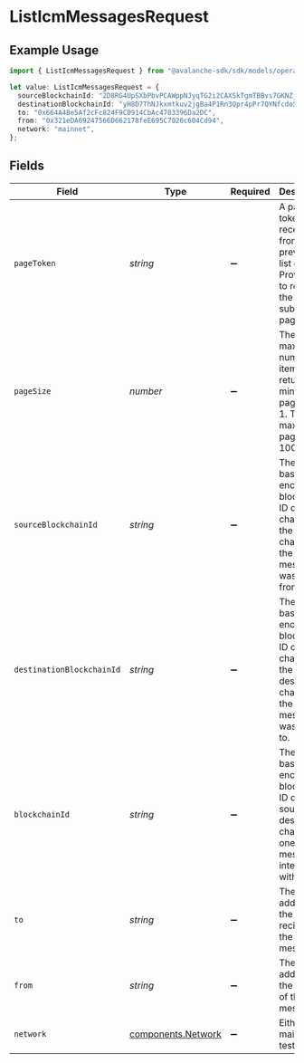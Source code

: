 # ListIcmMessagesRequest

## Example Usage

```typescript
import { ListIcmMessagesRequest } from "@avalanche-sdk/sdk/models/operations";

let value: ListIcmMessagesRequest = {
  sourceBlockchainId: "2D8RG4UpSXbPbvPCAWppNJyqTG2i2CAXSkTgmTBBvs7GKNZjsY",
  destinationBlockchainId: "yH8D7ThNJkxmtkuv2jgBa4P1Rn3Qpr4pPr7QYNfcdoS6k6HWp",
  to: "0x664A4Be5Af2cFc824F9C0914CbAc4703396Da2DC",
  from: "0x321eDA69247566D662178feE695C7026c604Cd94",
  network: "mainnet",
};
```

## Fields

| Field                                                                                                       | Type                                                                                                        | Required                                                                                                    | Description                                                                                                 | Example                                                                                                     |
| ----------------------------------------------------------------------------------------------------------- | ----------------------------------------------------------------------------------------------------------- | ----------------------------------------------------------------------------------------------------------- | ----------------------------------------------------------------------------------------------------------- | ----------------------------------------------------------------------------------------------------------- |
| `pageToken`                                                                                                 | *string*                                                                                                    | :heavy_minus_sign:                                                                                          | A page token, received from a previous list call. Provide this to retrieve the subsequent page.             |                                                                                                             |
| `pageSize`                                                                                                  | *number*                                                                                                    | :heavy_minus_sign:                                                                                          | The maximum number of items to return. The minimum page size is 1. The maximum pageSize is 100.             | 10                                                                                                          |
| `sourceBlockchainId`                                                                                        | *string*                                                                                                    | :heavy_minus_sign:                                                                                          | The base58 encoded blockchain ID or evm chain ID of the source chain that the ICM message was sent from.    | 2D8RG4UpSXbPbvPCAWppNJyqTG2i2CAXSkTgmTBBvs7GKNZjsY                                                          |
| `destinationBlockchainId`                                                                                   | *string*                                                                                                    | :heavy_minus_sign:                                                                                          | The base58 encoded blockchain ID or evm chain ID of the destination chain that the ICM message was sent to. | yH8D7ThNJkxmtkuv2jgBa4P1Rn3Qpr4pPr7QYNfcdoS6k6HWp                                                           |
| `blockchainId`                                                                                              | *string*                                                                                                    | :heavy_minus_sign:                                                                                          | The base58 encoded blockchain ID of either source or destination chain that one ICM message interacts with. |                                                                                                             |
| `to`                                                                                                        | *string*                                                                                                    | :heavy_minus_sign:                                                                                          | The address of the recipient of the ICM message.                                                            | 0x664A4Be5Af2cFc824F9C0914CbAc4703396Da2DC                                                                  |
| `from`                                                                                                      | *string*                                                                                                    | :heavy_minus_sign:                                                                                          | The address of the sender of the ICM message.                                                               | 0x321eDA69247566D662178feE695C7026c604Cd94                                                                  |
| `network`                                                                                                   | [components.Network](../../models/components/network.md)                                                    | :heavy_minus_sign:                                                                                          | Either mainnet or testnet/fuji.                                                                             | mainnet                                                                                                     |